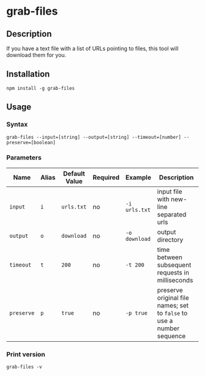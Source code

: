 # grab-files

## Description
If you have a text file with a list of URLs pointing to files, this tool will download them for you.

## Installation
`npm install -g grab-files`

## Usage

### Syntax
`grab-files --input=[string] --output=[string] --timeout=[number] --preserve=[boolean]`

### Parameters
| Name       | Alias | Default Value | Required | Example             | Description                                                           |
|------------|-------|---------------|----------|---------------------|-----------------------------------------------------------------------|
| `input`    | `i`   | `urls.txt`    | no       | `-i urls.txt`       | input file with new-line separated urls                               |
| `output`   | `o`   | `download`    | no       | `-o download`       | output directory                                                      |
| `timeout`  | `t`   | `200`         | no       | `-t 200`            | time between subsequent requests in milliseconds                      |
| `preserve` | `p`   | `true`        | no       | `-p true`           | preserve original file names; set to `false` to use a number sequence |

### Print version
`grab-files -v`
